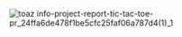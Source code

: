 
![toaz info-project-report-tic-tac-toe-pr_24ffa6de478f1be5cfc25faf06a787d4(1)_1](https://user-images.githubusercontent.com/94520197/142773059-dfe00d34-0a55-47be-9e27-82efd3da4cac.jpg)
